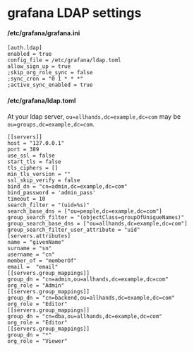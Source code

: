 # grafana LDAP settings

#### /etc/grafana/grafana.ini

```
[auth.ldap]
enabled = true
config_file = /etc/grafana/ldap.toml
allow_sign_up = true
;skip_org_role_sync = false
;sync_cron = "0 1 * * *"
;active_sync_enabled = true

```


#### /etc/grafana/ldap.toml

At your ldap server, `ou=allhands,dc=example,dc=com` may be `ou=groups,dc=example,dc=com`.

```
[[servers]]
host = "127.0.0.1"
port = 389
use_ssl = false
start_tls = false
tls_ciphers = []
min_tls_version = ""
ssl_skip_verify = false
bind_dn = "cn=admin,dc=example,dc=com"
bind_password = 'admin_pass'
timeout = 10
search_filter = "(uid=%s)"
search_base_dns = ["ou=people,dc=example,dc=com"]
group_search_filter = "(objectClass=groupOfUniqueNames)"
group_search_base_dns = ["ou=allhands,dc=example,dc=com"]
group_search_filter_user_attribute = "uid"
[servers.attributes]
name = "givenName"
surname = "sn"
username = "cn"
member_of = "memberOf"
email =  "email"
[[servers.group_mappings]]
group_dn = "cn=admin,ou=allhands,dc=example,dc=com"
org_role = "Admin"
[[servers.group_mappings]]
group_dn = "cn=backend,ou=allhands,dc=example,dc=com"
org_role = "Editor"
[[servers.group_mappings]]
group_dn = "cn=dba,ou=allhands,dc=example,dc=com"
org_role = "Editor"
[[servers.group_mappings]]
group_dn = "*"
org_role = "Viewer"

```

